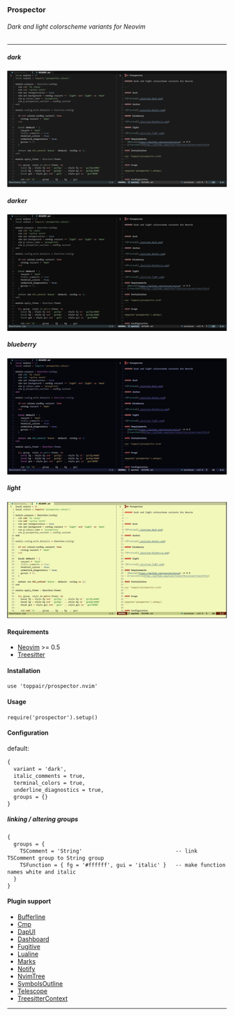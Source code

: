 ### Prospector

###### Dark and light colorscheme variants for Neovim

---

##### dark

![Preview](./preview_dark.png)

##### darker

![Preview](./preview_darker.png)

##### blueberry

![Preview](./preview_blueberry.png)

##### light

![Preview](./preview_light.png)

#### Requirements
- [Neovim](https://github.com/neovim/neovim) >= 0.5
- [Treesitter](https://github.com/nvim-treesitter/nvim-treesitter)

#### Installation
```
use 'toppair/prospector.nvim'
```

#### Usage
```
require('prospector').setup()
```

#### Configuration
default:
```
{
  variant = 'dark',
  italic_comments = true,
  terminal_colors = true,
  underline_diagnostics = true,
  groups = {}
}
```

##### linking / altering groups
```
{
  groups = {
    TSComment = 'String'                              -- link TSComment group to String group
    TSFunction = { fg = '#ffffff', gui = 'italic' }   -- make function names white and italic
  }
}
```

#### Plugin support
- [Bufferline](https://github.com/akinsho/bufferline.nvim)
- [Cmp](https://github.com/hrsh7th/nvim-cmp)
- [DapUI](https://github.com/rcarriga/nvim-dap-ui)
- [Dashboard](https://github.com/glepnir/dashboard-nvim)
- [Fugitive](https://github.com/tpope/vim-fugitive)
- [Lualine](https://github.com/hoob3rt/lualine.nvim)
- [Marks](https://github.com/chentau/marks.nvim)
- [Notify](https://github.com/rcarriga/nvim-notify)
- [NvimTree](https://github.com/kyazdani42/nvim-tree.lua)
- [SymbolsOutline](https://github.com/simrat39/symbols-outline.nvim)
- [Telescope](https://github.com/nvim-telescope/telescope.nvim)
- [TreesitterContext](https://github.com/romgrk/nvim-treesitter-context)

---
